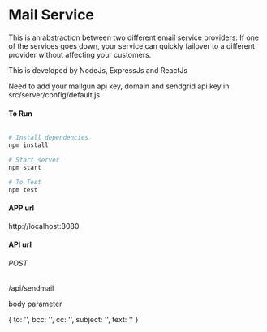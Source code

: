# Mail Service

This is an abstraction between two different email service providers. If one of the services goes down, your service can quickly failover to a different provider without affecting your customers.

This is developed by NodeJs, ExpressJs and ReactJs

Need to add your mailgun api key, domain and sendgrid api key in src/server/config/default.js

#### To Run

```bash

# Install dependencies
npm install

# Start server
npm start

# To Test
npm test
```
#### APP url
http://localhost:8080

#### API url

###### POST

/api/sendmail

body parameter

{
	to: '',
	bcc: '',
	cc: '',
	subject: '',
	text: ''
}
